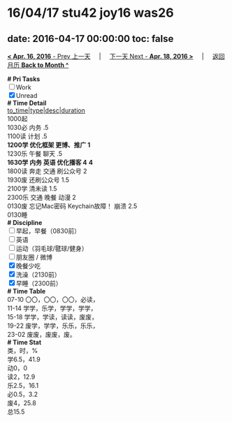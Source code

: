 # 16/04/17 stu42 joy16 was26

date: 2016-04-17 00:00:00
toc: false
---
[**< Apr. 16, 2016** - Prev 上一天](/lifelogs/2016/04/d16.md) &nbsp; &nbsp; | &nbsp; &nbsp; [下一天 Next - **Apr. 18, 2016 >**](/lifelogs/2016/04/d18.md) &nbsp; &nbsp; |  &nbsp; &nbsp; [返回月历 **Back to Month ^**](/lifelogs/2016/04/index.md)
<br/><div><b># Pri Tasks</b></div><div><input type="checkbox"/>Work</div><div><input checked="true" type="checkbox"/>Unread</div><div><b># Time Detail</b></div><div><u>to_time|type|desc|duration</u></div><div>1000起</div><div>1030必 内务 .5</div><div>1100读 计划 .5</div><div><b>1200学 优化框架 更博、推广 1</b></div><div>1230乐 午餐 聊天 .5</div><div><b>1630学 内务 英语 优化播客 4</b> <b>4</b></div><div>1800读 奔走 交通 刷公众号 2</div><div>1930废 还刷公众号 1.5</div><div>2100学 清未读 1.5</div><div>2300乐 交通 晚餐 动漫 2</div><div>0130废 忘记Mac密码 Keychain故障！ 崩溃 2.5</div><div>0130睡</div><div><b># Discipline</b></div><div><input type="checkbox"/>早起，早餐（0830前）</div><div><input type="checkbox"/>英语</div><div><input type="checkbox"/>运动（羽毛球/毽球/健身）</div><div><input type="checkbox"/>朋友圈 / 微博</div><div><input checked="true" type="checkbox"/>晚餐少吃</div><div><input checked="true" type="checkbox"/>洗澡（2130前）</div><div><input checked="true" type="checkbox"/>早睡（2300前）</div><div><b># Time Table</b></div><div>07-10 〇〇，〇〇，〇〇，必读，</div><div>11-14 学学，乐学，学学，学学，</div><div>15-18 学学，学读，读读，废废，</div><div>19-22 废学，学学，乐乐，乐乐，</div><div>23-02 废废，废废，废。</div><div><b># Time Stat</b></div><div>类，时，%</div><div>学6.5，41.9</div><div>动0，0</div><div>读2，12.9</div><div>乐2.5，16.1</div><div>必0.5，3.2</div><div>废4，25.8</div><div>总15.5</div>
